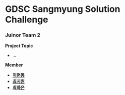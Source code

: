 # GDSC Sangmyung Solution Challenge
### Juinor Team 2


**Project Topic**
- ...
 
**Member**
- [**이현동**](https://github.com/hyundong-L)
- [**최지원**](https://github.com/z12witty)
- [**최하은**](https://github.com/Haeun-00)
